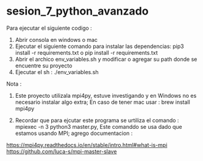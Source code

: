# sesion_7_python_avanzado

Para ejecutar el siguiente codigo :

1) Abrir consola en windows o mac 
2) Ejecutar el siguiente comando para instalar las dependencias: pip3 install -r requirements.txt o pip install -r requirements.txt 
4) Abrir el archico env_variables.sh y modificar o agregar su path donde se encuentre su proyecto
5) Ejecutar el sh : ./env_variables.sh

Nota : 
1) Este proyecto utilizala mpi4py, estuve investigando y en Windows no es necesario instalar algo extra;
En caso de tener mac usar : brew install mpi4py

2) Recordar que para ejcutar este programa se urtiliza el comando : mpiexec -n 3 python3 master.py,
Este comanddo se usa dado que estamos usando MPI; agrego documentacion :

https://mpi4py.readthedocs.io/en/stable/intro.html#what-is-mpi
https://github.com/luca-s/mpi-master-slave
